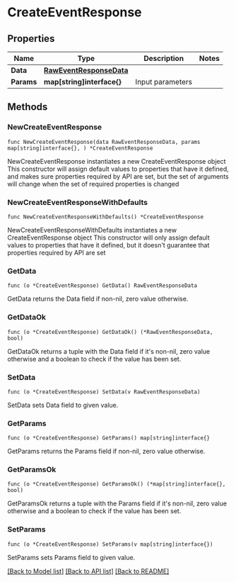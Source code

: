 # CreateEventResponse

## Properties

Name | Type | Description | Notes
------------ | ------------- | ------------- | -------------
**Data** | [**RawEventResponseData**](RawEventResponseData.md) |  | 
**Params** | **map[string]interface{}** | Input parameters | 

## Methods

### NewCreateEventResponse

`func NewCreateEventResponse(data RawEventResponseData, params map[string]interface{}, ) *CreateEventResponse`

NewCreateEventResponse instantiates a new CreateEventResponse object
This constructor will assign default values to properties that have it defined,
and makes sure properties required by API are set, but the set of arguments
will change when the set of required properties is changed

### NewCreateEventResponseWithDefaults

`func NewCreateEventResponseWithDefaults() *CreateEventResponse`

NewCreateEventResponseWithDefaults instantiates a new CreateEventResponse object
This constructor will only assign default values to properties that have it defined,
but it doesn't guarantee that properties required by API are set

### GetData

`func (o *CreateEventResponse) GetData() RawEventResponseData`

GetData returns the Data field if non-nil, zero value otherwise.

### GetDataOk

`func (o *CreateEventResponse) GetDataOk() (*RawEventResponseData, bool)`

GetDataOk returns a tuple with the Data field if it's non-nil, zero value otherwise
and a boolean to check if the value has been set.

### SetData

`func (o *CreateEventResponse) SetData(v RawEventResponseData)`

SetData sets Data field to given value.


### GetParams

`func (o *CreateEventResponse) GetParams() map[string]interface{}`

GetParams returns the Params field if non-nil, zero value otherwise.

### GetParamsOk

`func (o *CreateEventResponse) GetParamsOk() (*map[string]interface{}, bool)`

GetParamsOk returns a tuple with the Params field if it's non-nil, zero value otherwise
and a boolean to check if the value has been set.

### SetParams

`func (o *CreateEventResponse) SetParams(v map[string]interface{})`

SetParams sets Params field to given value.



[[Back to Model list]](../README.md#documentation-for-models) [[Back to API list]](../README.md#documentation-for-api-endpoints) [[Back to README]](../README.md)


